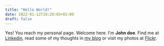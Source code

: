 ```yaml
---
title: "Hello World!"
date: 2022-01-12T19:29:03+01:00
draft: false
---
```


Yes! You reach my personal page. Welcome here. I'm **John doe**.
Find me at [Linkedin](#), read some of my thoughts in [my blog](#) or visit my photos at [Flickr](#).
